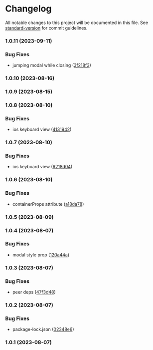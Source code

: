 # Changelog

All notable changes to this project will be documented in this file. See [standard-version](https://github.com/conventional-changelog/standard-version) for commit guidelines.

### 1.0.11 (2023-09-11)


### Bug Fixes

* jumping modal while closing ([3f218f3](https://github.com/birdwingo/react-native-swipe-modal/commit/3f218f3b7a67d6401a0afdc9a1bcf59634e0eeb7))

### 1.0.10 (2023-08-16)

### 1.0.9 (2023-08-15)

### 1.0.8 (2023-08-10)


### Bug Fixes

* ios keyboard view ([4131942](https://github.com/birdwingo/react-native-swipe-modal/commit/4131942ced2136e98e28826e82b8a3067bc435bc))

### 1.0.7 (2023-08-10)


### Bug Fixes

* ios keyboard view ([6218d04](https://github.com/birdwingo/react-native-swipe-modal/commit/6218d0453dbd6c201ddea512ddb9e14bd9211ff3))

### 1.0.6 (2023-08-10)


### Bug Fixes

* containerProps attribute ([a18da78](https://github.com/birdwingo/react-native-swipe-modal/commit/a18da78b333863d851d1b57f8315bc8a85a3bf23))

### 1.0.5 (2023-08-09)

### 1.0.4 (2023-08-07)


### Bug Fixes

* modal style prop ([120a44a](https://github.com/birdwingo/react-native-swipe-modal/commit/120a44a1a4be0fbe28169ffeb793a734ad25cffc))

### 1.0.3 (2023-08-07)


### Bug Fixes

* peer deps ([47f3d48](https://github.com/birdwingo/react-native-swipe-modal/commit/47f3d48da9faf9c853d3d2c24e441d732e6a86bf))

### 1.0.2 (2023-08-07)


### Bug Fixes

* package-lock.json ([02348e6](https://github.com/birdwingo/react-native-swipe-modal/commit/02348e635c5f852a23623b2472543763fa5664ad))

### 1.0.1 (2023-08-07)

